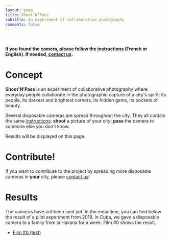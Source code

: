 ```yaml
---
layout: page
title: Shoot'N'Pass
subtitle: An experiment of collaborative photography
comments: false
---
```


<br>

**If you found the camera, please follow the [instructions](/instructions.md) (French or English). If needed, [contact us](/contact.md).**

# Concept

**Shoot'N'Pass** is an experiment of collaborative photography where everyday people collaborate in the photographic capture of a city's spirit: its people, its darkest and brightest corners, its hidden gems, its pockets of beauty.

Several disposable cameras are spread throughout the city. They all contain the same [instructions](/instructions.md): **shoot** a picture of your city; **pass** the camera to someone else you don't know.

Results will be displayed on this page.

# Contribute!

If you want to contribute to the project by spreading more disposable cameras in **your** city, please [contact us](/contact)!

# Results

The cameras have not been sent yet. In the meantime, you can find below the result of a pilot experiment from 2018.
In Cuba, we gave a disposable camera to a family from la Havana for a week. Film #0 shows the result.

* [Film #0 (test)](/results_film0)